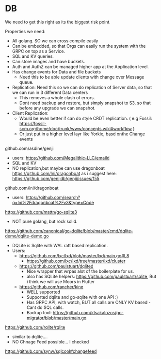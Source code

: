 # DB 

We need to get this right as its the biggest risk point.

Properties we need:

- All golang. SO we can cross compile easily
- Can be embedded, so that Orgs can easily run the system with the GRPC on top as a Service.
- SQL and KV queries.
- Can store images and have buckets.
- Auth and AuthZ can be managed higher app at the Application level.
- Has change events for Data and file buckets
	- Need this to be able update clients with change over Message queue.
- Replication: Need this so we can do replication of Server data, so that we can run in 3 different Data centers
	- This removes a whole clash of errors.
	- Dont need backup and restore, but simply snapshot to S3, so that before any upgrade we can snapshot.
- Client Replication:
	- Would be even better if can do style CRDT replication. ( e.g Fossil: https://fossil-scm.org/home/doc/trunk/www/concepts.wiki#workflow )
	- Or just put in a higher level layr like Yorkie, basd onthe Change events

github.com/asdine/genji
- users: https://github.com/Megalithic-LLC/emaild
- SQL and KV
- NO replication,but maybe can use dragonboat https://github.com/lni/dragonboat as i suggest here: https://github.com/genjidb/genji/issues/155

github.com/lni/dragonboat
- users: https://github.com/search?q=lni%2Fdragonboat%2Fv3&type=Code


https://github.com/mattn/go-sqlite3
- NOT pure golang, but rock solid.



https://github.com/canonical/go-dqlite/blob/master/cmd/dqlite-demo/dqlite-demo.go
- DQLite is Sqlite with WAL raft based replication.
- Users:
	- https://github.com/lxc/lxd/blob/master/lxd/main.go#L8
		- https://github.com/lxc/lxd/tree/master/lxd/cluster
	- https://github.com/paulstuart/dqlited
		- Nice wrapper that wrpas alot of the boilerplate for us.
		- also has SQLite helpers: https://github.com/paulstuart/sqlite, But i think we will use Moors in Flutter
	- https://github.com/rancher/kine
		- WELL supported
		- Supported dqlite and go-sqlite with one API :)
		- Has GRPC API, with watch, BUT all calls are ONLY KV based - Cant do SQL calls.
		- Backup tool: https://github.com/ktsakalozos/go-migrator/blob/master/main.go

		

https://github.com/rqlite/rqlite
- similar to dqlite....
- NO Chnage Feed possible... I checked 

https://github.com/synw/sqlcool#changefeed






